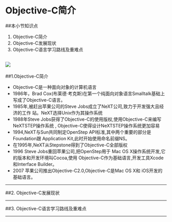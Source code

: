 # Objective-C简介
##本小节知识点
1. Objective-C简介
2. Objective-C发展现状
3. Objective-C语言学习路线及重难点

![](http://7xj0kx.com1.z0.glb.clouddn.com/qbs.png)
---

##1.Objective-C简介
- Objective-C是一种面向对象的计算机语言
- 1986年，Brad Cox(布莱德·考克斯)在第一个纯面向对象语言Smalltalk基础上写成了Objective-C语言。
- 1985年,被赶出苹果公司的Steve Jobs成立了NeXT公司,致力于开发强大且经济的工作 站。NeXT选择Unix作为其操作系统
- 1988年Steve Jobs获得了Objective-C的使用版权,使用Objective-C来编写NeXTSTEP操作系统 , Objective-C使得设计NeXTSTEP操作系统更加容易
- 1994,NeXT与Sun共同制定OpenStep API标准,其中两个重要的部分是Foundation跟 Application Kit,此时开始使用命名前缀NS。
- 在1995年,NeXT从Stepstone得到了Objective-C全部版权
- 1996  Steve Jobs重回苹果公司,把OpenStep用于 Mac OS X操作系统开发,它的版本和开发环境叫Cocoa,使用 Objective-C作为基础语言,开发工具Xcode和Interface Builder。
- 2007 苹果公司推出Objective-C2.0,Objective-C是Mac OS X和 iOS开发的基础语言。

---

##2. Objective-C发展现状

---

##3. Objective-C语言学习路线及重难点


---


